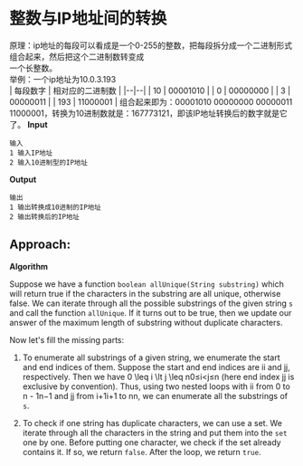
# 整数与IP地址间的转换

原理：ip地址的每段可以看成是一个0-255的整数，把每段拆分成一个二进制形式组合起来，然后把这个二进制数转变成  
一个长整数。  
举例：一个ip地址为10.0.3.193  
| 每段数字 | 相对应的二进制数   |
|--|--|
| 10 | 00001010 |
| 0 | 00000000 |
| 3 | 00000011 |
| 193 | 11000001 |
组合起来即为：00001010 00000000 00000011 11000001，转换为10进制数就是：167773121，即该IP地址转换后的数字就是它了。
**Input**
```
输入  
1 输入IP地址  
2 输入10进制型的IP地址
```
 **Output**
```
输出  
1 输出转换成10进制的IP地址  
2 输出转换后的IP地址
```
## Approach: 
**Algorithm**

Suppose we have a function  `boolean allUnique(String substring)`  which will return true if the characters in the substring are all unique, otherwise false. We can iterate through all the possible substrings of the given string  `s`  and call the function  `allUnique`. If it turns out to be true, then we update our answer of the maximum length of substring without duplicate characters.

Now let's fill the missing parts:

1.  To enumerate all substrings of a given string, we enumerate the start and end indices of them. Suppose the start and end indices are  ii  and  jj, respectively. Then we have  0 \leq i \lt j \leq n0≤i<j≤n  (here end index  jj  is exclusive by convention). Thus, using two nested loops with  ii  from 0 to  n - 1n−1  and  jj  from  i+1i+1  to  nn, we can enumerate all the substrings of  `s`.
    
2.  To check if one string has duplicate characters, we can use a set. We iterate through all the characters in the string and put them into the  `set`  one by one. Before putting one character, we check if the set already contains it. If so, we return  `false`. After the loop, we return  `true`.
<!--stackedit_data:
eyJoaXN0b3J5IjpbMTUwNDAwODM5NSwxNzQyNDA4NDM4LC01MT
I3NTkxNTZdfQ==
-->